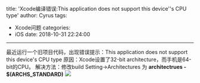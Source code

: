 title: 'Xcode编译错误:This application does not support this device''s CPU type'
author: Cyrus
tags:
  - Xcode问题
categories:
  - iOS
date: 2018-10-31 22:24:00
---
最近运行一个旧项目代码，出现错误提示：This application does not support this device's CPU type
原因：Xcode设置了32-bit architecture，而手机是64-bit的CPU。
解决方法：修改build Setting->Architectures 为 **architectrues - $(ARCHS_STANDARD)**
![](buildSetting.png)